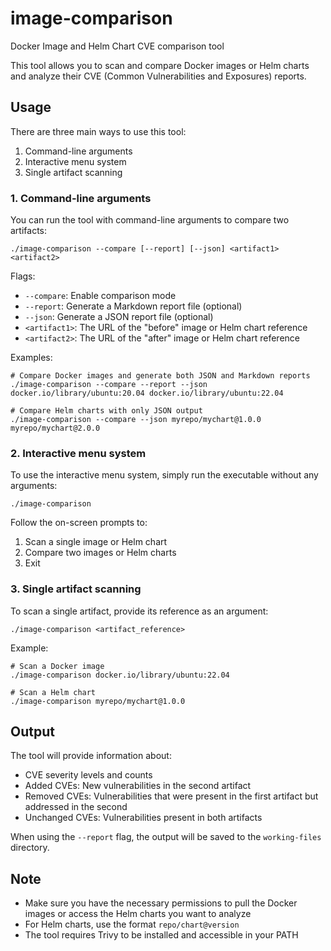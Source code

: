 # image-comparison
Docker Image and Helm Chart CVE comparison tool

This tool allows you to scan and compare Docker images or Helm charts and analyze their CVE (Common Vulnerabilities and Exposures) reports.

## Usage

There are three main ways to use this tool:

1. Command-line arguments
2. Interactive menu system
3. Single artifact scanning

### 1. Command-line arguments

You can run the tool with command-line arguments to compare two artifacts:

```
./image-comparison --compare [--report] [--json] <artifact1> <artifact2>
```

Flags:
- `--compare`: Enable comparison mode
- `--report`: Generate a Markdown report file (optional)
- `--json`: Generate a JSON report file (optional)
- `<artifact1>`: The URL of the "before" image or Helm chart reference
- `<artifact2>`: The URL of the "after" image or Helm chart reference

Examples:
```
# Compare Docker images and generate both JSON and Markdown reports
./image-comparison --compare --report --json docker.io/library/ubuntu:20.04 docker.io/library/ubuntu:22.04

# Compare Helm charts with only JSON output
./image-comparison --compare --json myrepo/mychart@1.0.0 myrepo/mychart@2.0.0
```

### 2. Interactive menu system

To use the interactive menu system, simply run the executable without any arguments:

```
./image-comparison
```

Follow the on-screen prompts to:
1. Scan a single image or Helm chart
2. Compare two images or Helm charts
3. Exit

### 3. Single artifact scanning

To scan a single artifact, provide its reference as an argument:

```
./image-comparison <artifact_reference>
```

Example:
```
# Scan a Docker image
./image-comparison docker.io/library/ubuntu:22.04

# Scan a Helm chart
./image-comparison myrepo/mychart@1.0.0
```

## Output

The tool will provide information about:

- CVE severity levels and counts
- Added CVEs: New vulnerabilities in the second artifact
- Removed CVEs: Vulnerabilities that were present in the first artifact but addressed in the second
- Unchanged CVEs: Vulnerabilities present in both artifacts

When using the `--report` flag, the output will be saved to the `working-files` directory.

## Note

- Make sure you have the necessary permissions to pull the Docker images or access the Helm charts you want to analyze
- For Helm charts, use the format `repo/chart@version`
- The tool requires Trivy to be installed and accessible in your PATH
